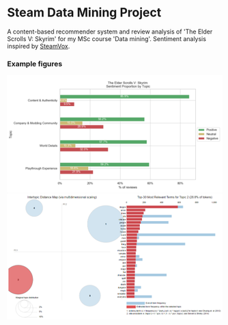 # Steam Data Mining Project
A content-based recommender system and review analysis of 'The Elder Scrolls V: Skyrim' for my MSc course 'Data mining'. Sentiment analysis inspired by [SteamVox](https://medium.com/@talietzin/steamvox-topic-modelling-sentiment-analysis-d83a88d3003a#:~:text=SteamVox%20scrapes%2C%20cleans%2C%20and%20analyses,of%20positivity%20to%20celebrate!).


### Example figures
<img src="imgs/barchart.png">

<img src="imgs/topic2.png">
